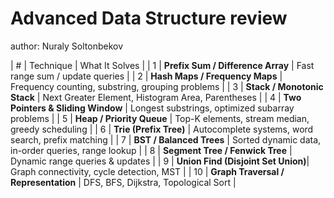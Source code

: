 # Advanced Data Structure review

author: Nuraly Soltonbekov

| #  | Technique                          | What It Solves                                      |
| 1  | **Prefix Sum / Difference Array**  | Fast range sum / update queries                     |
| 2  | **Hash Maps / Frequency Maps**     | Frequency counting, substring, grouping problems    |
| 3  | **Stack / Monotonic Stack**        | Next Greater Element, Histogram Area, Parentheses   |
| 4  | **Two Pointers & Sliding Window**  | Longest substrings, optimized subarray problems     |
| 5  | **Heap / Priority Queue**          | Top-K elements, stream median, greedy scheduling    |
| 6  | **Trie (Prefix Tree)**             | Autocomplete systems, word search, prefix matching  |
| 7  | **BST / Balanced Trees**           | Sorted dynamic data, in-order queries, range lookup |
| 8  | **Segment Tree / Fenwick Tree**    | Dynamic range queries & updates                     |
| 9  | **Union Find (Disjoint Set Union)**| Graph connectivity, cycle detection, MST            |
| 10 | **Graph Traversal / Representation** | DFS, BFS, Dijkstra, Topological Sort              |
